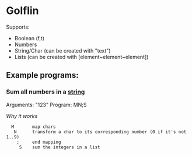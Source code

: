 # Golflin

Supports:
- Boolean (f,t)
- Numbers
- String/Char (can be created with "text")
- Lists (can be created with [element~element~element])

## Example programs:


### Sum all numbers in a [string](https://codegolf.stackexchange.com/questions/181060/sum-integers-in-a-string)
Arguments: "123"
Program: MN;S

*Why it works*
```
  M       map chars
   N      transform a char to its corresponding number (0 if it's not 1..9)   
    ;     end mapping
     S    sum the integers in a list 
```
